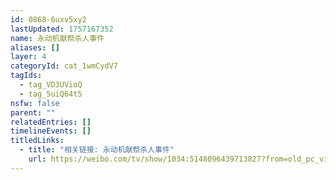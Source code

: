 ```yaml
---
id: 0868-6uxv5xy2
lastUpdated: 1757167352
name: 永动机献祭杀人事件
aliases: []
layer: 4
categoryId: cat_1wmCydV7
tagIds:
  - tag_VD3UVioQ
  - tag_5uiQ64t5
nsfw: false
parent: ""
relatedEntries: []
timelineEvents: []
titledLinks:
  - title: "相关链接: 永动机献祭杀人事件"
    url: https://weibo.com/tv/show/1034:5148096439713827?from=old_pc_videoshow
---
```


